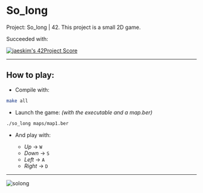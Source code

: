 # So_long
Project: So_long | 42.
This project is a small 2D game.

Succeeded with: 

[![jaeskim's 42Project Score](https://badge42.herokuapp.com/api/project/mmahias/so_long)](https://github.com/Mmahias/badge42)

-----------------------------------------------------------------------------------------------------------------------

## How to play:

* Compile with:

```bash
make all
```
* Launch the game: _(with the executable and a map.ber)_

```bash
./so_long maps/map1.ber
```

* And play with:
  
  * _Up_ -> `W`
  * _Down_ -> `S`
  * _Left_ -> `A`
  * _Right_ -> `D`

------------------------------------------------------------------------------------------------------------------------

![solong](https://user-images.githubusercontent.com/76960878/140642205-f16b50eb-0666-43df-b6a0-a0c88afd1e17.gif)

